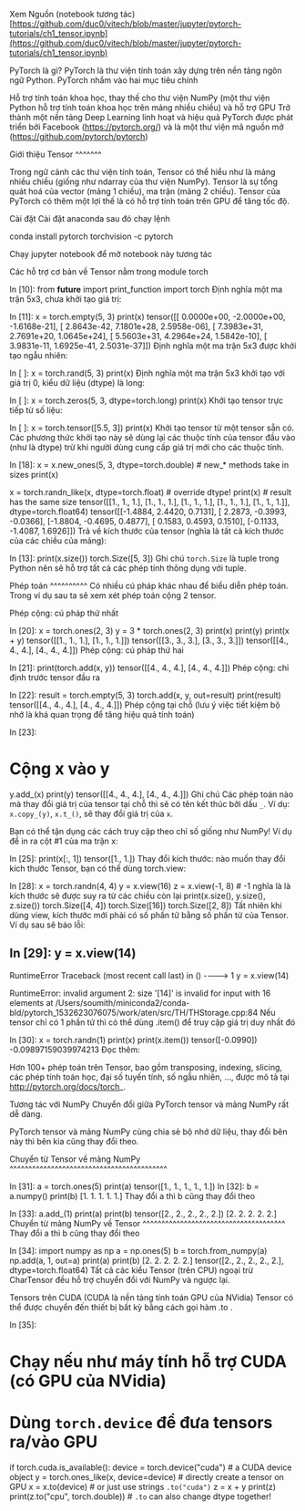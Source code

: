 Xem Nguồn (notebook tương tác)
[https://github.com/duc0/vitech/blob/master/jupyter/pytorch-tutorials/ch1_tensor.ipynb](https://github.com/duc0/vitech/blob/master/jupyter/pytorch-tutorials/ch1_tensor.ipynb)

PyTorch là gì?
PyTorch là thư viện tính toán xây dựng trên nền tảng ngôn ngữ Python. PyTorch nhắm vào hai mục tiêu chính

Hỗ trợ tính toán khoa học, thay thế cho thư viện NumPy (một thư viện Python hỗ trợ tính toán khoa học trên mảng nhiều chiều) và hỗ trợ GPU
Trở thành một nền tảng Deep Learning linh hoạt và hiệu quả
PyTorch được phát triển bởi Facebook (https://pytorch.org/) và là một thư viện mã nguồn mở (https://github.com/pytorch/pytorch)

Giới thiệu
Tensor ^^^^^^^

Trong ngữ cảnh các thư viện tính toán, Tensor có thể hiểu như là mảng nhiều chiều (giống như ndarray của thư viện NumPy). Tensor là sự tổng quát hoá của vector (mảng 1 chiều), ma trận (mảng 2 chiều). Tensor của PyTorch có thêm một lợi thế là có hỗ trợ tính toán trên GPU để tăng tốc độ.

Cài đặt
Cài đặt anaconda sau đó chạy lệnh

conda install pytorch torchvision -c pytorch

Chạy jupyter notebook để mở notebook này tương tác

Các hỗ trợ cơ bản về Tensor nằm trong module torch

In [10]:
from __future__ import print_function
import torch
Định nghĩa một ma trận 5x3, chưa khởi tạo giá trị:

In [11]:
x = torch.empty(5, 3)
print(x)
tensor([[ 0.0000e+00, -2.0000e+00, -1.6168e-21],
        [ 2.8643e-42,  7.1801e+28,  2.5958e-06],
        [ 7.3983e+31,  2.7691e+20,  1.0645e+24],
        [ 5.5603e+31,  4.2964e+24,  1.5842e-10],
        [ 3.9831e-11,  1.6925e-41,  2.5031e-37]])
Định nghĩa một ma trận 5x3 được khởi tạo ngẫu nhiên:

In [ ]:
x = torch.rand(5, 3)
print(x)
Định nghĩa một ma trận 5x3 khởi tạo với giá trị 0, kiểu dữ liệu (dtype) là long:

In [ ]:
x = torch.zeros(5, 3, dtype=torch.long)
print(x)
Khởi tạo tensor trực tiếp từ số liệu:

In [ ]:
x = torch.tensor([5.5, 3])
print(x)
Khởi tạo tensor từ một tensor sẵn có. Các phương thức khởi tạo này sẽ dùng lại các thuộc tính của tensor đầu vào (như là dtype) trừ khi người dùng cung cấp giá trị mới cho các thuộc tính.

In [18]:
x = x.new_ones(5, 3, dtype=torch.double)      # new_* methods take in sizes
print(x)

x = torch.randn_like(x, dtype=torch.float)    # override dtype!
print(x)                                      # result has the same size
tensor([[1., 1., 1.],
        [1., 1., 1.],
        [1., 1., 1.],
        [1., 1., 1.],
        [1., 1., 1.]], dtype=torch.float64)
tensor([[-1.4884,  2.4420,  0.7131],
        [ 2.2873, -0.3993, -0.0366],
        [-1.8804, -0.4695,  0.4877],
        [ 0.1583,  0.4593,  0.1510],
        [-0.1133, -1.4087,  1.6926]])
Trả về kích thước của tensor (nghĩa là tất cả kích thước của các chiều của mảng):

In [13]:
print(x.size())
torch.Size([5, 3])
Ghi chú
``torch.Size`` là tuple trong Python nên sẽ hỗ trợ tất cả các phép tính thông dụng với tuple.

Phép toán ^^^^^^^^^^ Có nhiều cú pháp khác nhau để biểu diễn phép toán. Trong ví dụ sau ta sẽ xem xét phép toán cộng 2 tensor.

Phép cộng: cú pháp thứ nhất

In [20]:
x = torch.ones(2, 3)
y = 3 * torch.ones(2, 3)
print(x)
print(y)
print(x + y)
tensor([[1., 1., 1.],
        [1., 1., 1.]])
tensor([[3., 3., 3.],
        [3., 3., 3.]])
tensor([[4., 4., 4.],
        [4., 4., 4.]])
Phép cộng: cú pháp thứ hai

In [21]:
print(torch.add(x, y))
tensor([[4., 4., 4.],
        [4., 4., 4.]])
Phép cộng: chỉ định trước tensor đầu ra

In [22]:
result = torch.empty(5, 3)
torch.add(x, y, out=result)
print(result)
tensor([[4., 4., 4.],
        [4., 4., 4.]])
Phép cộng tại chỗ (lưu ý việc tiết kiệm bộ nhớ là khá quan trọng để tăng hiệu quả tính toán)

In [23]:
# Cộng x vào y
y.add_(x)
print(y)
tensor([[4., 4., 4.],
        [4., 4., 4.]])
Ghi chú
Các phép toán nào mà thay đổi giá trị của tensor tại chỗ thì sẽ có tên kết thúc bởi dấu ``_``. Ví dụ: ``x.copy_(y)``, ``x.t_()``, sẽ thay đổi giá trị của ``x``.

Bạn có thể tận dụng các cách truy cập theo chỉ số giống như NumPy! Ví dụ để in ra cột #1 của ma trận x:

In [25]:
print(x[:, 1])
tensor([1., 1.])
Thay đổi kích thước: nào muốn thay đổi kích thước Tensor, bạn có thể dùng torch.view:

In [28]:
x = torch.randn(4, 4)
y = x.view(16)
z = x.view(-1, 8)  # -1 nghĩa là là kích thước sẽ được suy ra từ các chiều còn lại
print(x.size(), y.size(), z.size())
torch.Size([4, 4]) torch.Size([16]) torch.Size([2, 8])
Tất nhiên khi dùng view, kích thước mới phải có số phần tử bằng số phần tử của Tensor. Ví dụ sau sẽ báo lỗi:

In [29]:
y = x.view(14)
---------------------------------------------------------------------------
RuntimeError                              Traceback (most recent call last)
<ipython-input-29-66e035dcc596> in <module>()
----> 1 y = x.view(14)

RuntimeError: invalid argument 2: size '[14]' is invalid for input with 16 elements at /Users/soumith/miniconda2/conda-bld/pytorch_1532623076075/work/aten/src/TH/THStorage.cpp:84
Nếu tensor chỉ có 1 phần tử thì có thể dùng .item() để truy cập giá trị duy nhất đó

In [30]:
x = torch.randn(1)
print(x)
print(x.item())
tensor([-0.0990])
-0.09897159039974213
Đọc thêm:

Hơn 100+ phép toán trên Tensor, bao gồm transposing, indexing, slicing, các phép tính toán học, đại số tuyến tính, số ngẫu nhiên, ..., được mô tả tại <http://pytorch.org/docs/torch>_.

Tương tác với NumPy
Chuyển đổi giữa PyTorch tensor và mảng NumPy rất dễ dàng.

PyTorch tensor và mảng NumPy cùng chia sẻ bộ nhớ dữ liệu, thay đổi bên này thì bên kia cũng thay đổi theo.

Chuyển từ Tensor về mảng NumPy ^^^^^^^^^^^^^^^^^^^^^^^^^^^^^^^^^^^^^^^^^^

In [31]:
a = torch.ones(5)
print(a)
tensor([1., 1., 1., 1., 1.])
In [32]:
b = a.numpy()
print(b)
[1. 1. 1. 1. 1.]
Thay đổi a thì b cũng thay đổi theo

In [33]:
a.add_(1)
print(a)
print(b)
tensor([2., 2., 2., 2., 2.])
[2. 2. 2. 2. 2.]
Chuyển từ mảng NumPy về Tensor ^^^^^^^^^^^^^^^^^^^^^^^^^^^^^^^^^^^^^^ Thay đổi a thì b cũng thay đổi theo

In [34]:
import numpy as np
a = np.ones(5)
b = torch.from_numpy(a)
np.add(a, 1, out=a)
print(a)
print(b)
[2. 2. 2. 2. 2.]
tensor([2., 2., 2., 2., 2.], dtype=torch.float64)
Tất cả các kiểu Tensor (trên CPU) ngoại trừ CharTensor đều hỗ trợ chuyển đổi với NumPy và ngược lại.

Tensors trên CUDA
(CUDA là nền tảng tính toán GPU của NVidia) Tensor có thể được chuyển đến thiết bị bất kỳ bằng cách gọi hàm .to .

In [35]:
# Chạy nếu như máy tính hỗ trợ CUDA (có GPU của NVidia)
# Dùng ``torch.device`` để đưa tensors ra/vào GPU
if torch.cuda.is_available():
    device = torch.device("cuda")          # a CUDA device object
    y = torch.ones_like(x, device=device)  # directly create a tensor on GPU
    x = x.to(device)                       # or just use strings ``.to("cuda")``
    z = x + y
    print(z)
    print(z.to("cpu", torch.double))       # ``.to`` can also change dtype together!
